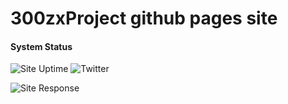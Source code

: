 # 300zxProject github pages site

#### System Status
![Site Uptime](https://img.shields.io/uptimerobot/ratio/m785916015-2b012f073d5a2fffb49515cf) ![Twitter](https://img.shields.io/twitter/follow/300zxproject?label=Follow)


![Site Response](https://img.shields.io/uptimerobot/response_times_average/m785916015-2b012f073d5a2fffb49515cf) 

